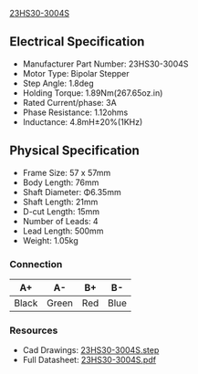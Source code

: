 [23HS30-3004S](../images/23HS30-3004S.jpg)

## Electrical Specification

 * Manufacturer Part Number: 23HS30-3004S
 * Motor Type: Bipolar Stepper
 * Step Angle: 1.8deg
 * Holding Torque: 1.89Nm(267.65oz.in)
 * Rated Current/phase: 3A
 * Phase Resistance: 1.12ohms
 * Inductance: 4.8mH±20%(1KHz)

## Physical Specification

 * Frame Size: 57 x 57mm
 * Body Length: 76mm
 * Shaft Diameter: Φ6.35mm
 * Shaft Length: 21mm
 * D-cut Length: 15mm
 * Number of Leads: 4
 * Lead Length: 500mm
 * Weight: 1.05kg

### Connection

| A+ | A- | B+ | B- | 
|-----|-----|-----|-----|
| Black | Green | Red | Blue |

### Resources

 * Cad Drawings: [23HS30-3004S.step](../CAD/23HS30-3004S.STEP)
 * Full Datasheet: [23HS30-3004S.pdf](../PDF/23HS30-3004S_Full_Datasheet.pdf)